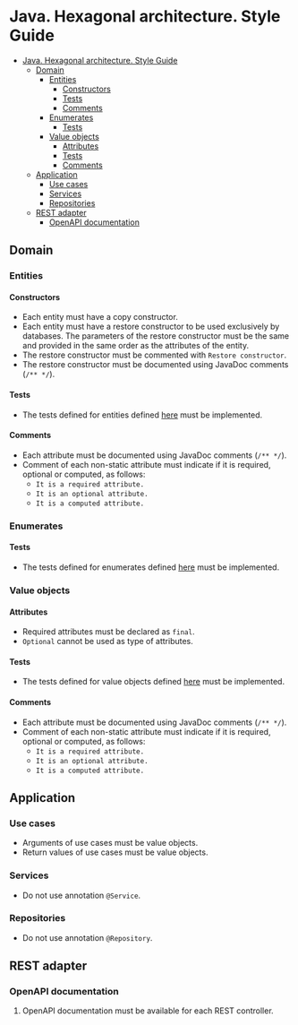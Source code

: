 # Java. Hexagonal architecture. Style Guide

- [Java. Hexagonal architecture. Style Guide](#java-hexagonal-architecture-style-guide)
  - [Domain](#domain)
    - [Entities](#entities)
      - [Constructors](#constructors)
      - [Tests](#tests)
      - [Comments](#comments)
    - [Enumerates](#enumerates)
      - [Tests](#tests-1)
    - [Value objects](#value-objects)
      - [Attributes](#attributes)
      - [Tests](#tests-2)
      - [Comments](#comments-1)
  - [Application](#application)
    - [Use cases](#use-cases)
    - [Services](#services)
    - [Repositories](#repositories)
  - [REST adapter](#rest-adapter)
    - [OpenAPI documentation](#openapi-documentation)

## Domain

### Entities

#### Constructors

* Each entity must have a copy constructor.
* Each entity must have a restore constructor to be used exclusively by databases. The parameters of the restore constructor must be the same and provided in the same order as the attributes of the entity.
* The restore constructor must be commented with `Restore constructor`.
* The restore constructor must be documented using JavaDoc comments (`/** */`).

#### Tests

* The tests defined for entities defined [here](./entity_tests.md) must be implemented.

#### Comments

* Each attribute must be documented using JavaDoc comments (`/** */`). 
* Comment of each non-static attribute must indicate if it is required, optional or computed, as follows:
   * `It is a required attribute.`
   * `It is an optional attribute.`
   * `It is a computed attribute.`

### Enumerates

#### Tests

* The tests defined for enumerates defined [here](./enumerate_tests.md) must be implemented.

### Value objects

#### Attributes

* Required attributes must be declared as `final`.
* `Optional` cannot be used as type of attributes.

#### Tests

* The tests defined for value objects defined [here](./value-object_tests.md) must be implemented.

#### Comments

* Each attribute must be documented using JavaDoc comments (`/** */`). 
* Comment of each non-static attribute must indicate if it is required, optional or computed, as follows:
   * `It is a required attribute.`
   * `It is an optional attribute.`
   * `It is a computed attribute.`

## Application

### Use cases

* Arguments of use cases must be value objects.
* Return values of use cases must be value objects.

### Services

* Do not use annotation `@Service`.

### Repositories

* Do not use annotation `@Repository`.

## REST adapter

### OpenAPI documentation

1. OpenAPI documentation must be available for each REST controller.
